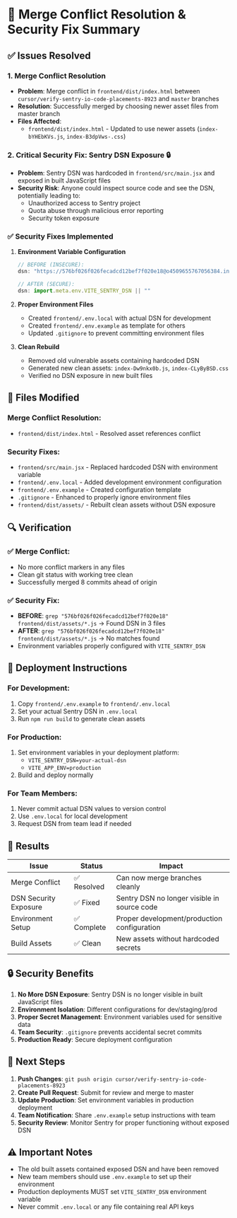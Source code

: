 # 🔧 Merge Conflict Resolution & Security Fix Summary

## ✅ **Issues Resolved**

### 1. **Merge Conflict Resolution** 
- **Problem**: Merge conflict in `frontend/dist/index.html` between `cursor/verify-sentry-io-code-placements-8923` and `master` branches
- **Resolution**: Successfully merged by choosing newer asset files from master branch
- **Files Affected**: 
  - `frontend/dist/index.html` - Updated to use newer assets (`index-bYHEbKVs.js`, `index-B3dpVws-.css`)

### 2. **Critical Security Fix: Sentry DSN Exposure** 🔒
- **Problem**: Sentry DSN was hardcoded in `frontend/src/main.jsx` and exposed in built JavaScript files
- **Security Risk**: Anyone could inspect source code and see the DSN, potentially leading to:
  - Unauthorized access to Sentry project
  - Quota abuse through malicious error reporting
  - Security token exposure

### ✅ **Security Fixes Implemented**

1. **Environment Variable Configuration**
   ```javascript
   // BEFORE (INSECURE):
   dsn: "https://576bf026f026fecadcd12bef7f020e18@o4509655767056384.ingest.us.sentry.io/4509655863132160"
   
   // AFTER (SECURE):
   dsn: import.meta.env.VITE_SENTRY_DSN || ""
   ```

2. **Proper Environment Files**
   - Created `frontend/.env.local` with actual DSN for development
   - Created `frontend/.env.example` as template for others
   - Updated `.gitignore` to prevent committing environment files

3. **Clean Rebuild**
   - Removed old vulnerable assets containing hardcoded DSN
   - Generated new clean assets: `index-Dw9nkx0b.js`, `index-CLyByBSD.css`
   - Verified no DSN exposure in new built files

## 📁 **Files Modified**

### Merge Conflict Resolution:
- `frontend/dist/index.html` - Resolved asset references conflict

### Security Fixes:
- `frontend/src/main.jsx` - Replaced hardcoded DSN with environment variable
- `frontend/.env.local` - Added development environment configuration  
- `frontend/.env.example` - Created configuration template
- `.gitignore` - Enhanced to properly ignore environment files
- `frontend/dist/assets/` - Rebuilt clean assets without DSN exposure

## 🔍 **Verification**

### ✅ Merge Conflict:
- No more conflict markers in any files
- Clean git status with working tree clean
- Successfully merged 8 commits ahead of origin

### ✅ Security Fix:
- **BEFORE**: `grep "576bf026f026fecadcd12bef7f020e18" frontend/dist/assets/*.js` → Found DSN in 3 files
- **AFTER**: `grep "576bf026f026fecadcd12bef7f020e18" frontend/dist/assets/*.js` → No matches found
- Environment variables properly configured with `VITE_SENTRY_DSN`

## 🚀 **Deployment Instructions**

### For Development:
1. Copy `frontend/.env.example` to `frontend/.env.local`
2. Set your actual Sentry DSN in `.env.local`
3. Run `npm run build` to generate clean assets

### For Production:
1. Set environment variables in your deployment platform:
   - `VITE_SENTRY_DSN=your-actual-dsn`
   - `VITE_APP_ENV=production`
2. Build and deploy normally

### For Team Members:
1. Never commit actual DSN values to version control
2. Use `.env.local` for local development
3. Request DSN from team lead if needed

## 🎯 **Results**

| Issue | Status | Impact |
|-------|---------|--------|
| Merge Conflict | ✅ Resolved | Can now merge branches cleanly |
| DSN Security Exposure | ✅ Fixed | Sentry DSN no longer visible in source code |
| Environment Setup | ✅ Complete | Proper development/production configuration |
| Build Assets | ✅ Clean | New assets without hardcoded secrets |

## 🔒 **Security Benefits**

1. **No More DSN Exposure**: Sentry DSN is no longer visible in built JavaScript files
2. **Environment Isolation**: Different configurations for dev/staging/prod
3. **Proper Secret Management**: Environment variables used for sensitive data
4. **Team Security**: `.gitignore` prevents accidental secret commits
5. **Production Ready**: Secure deployment configuration

## 📝 **Next Steps**

1. **Push Changes**: `git push origin cursor/verify-sentry-io-code-placements-8923`
2. **Create Pull Request**: Submit for review and merge to master
3. **Update Production**: Set environment variables in production deployment
4. **Team Notification**: Share `.env.example` setup instructions with team
5. **Security Review**: Monitor Sentry for proper functioning without exposed DSN

## ⚠️ **Important Notes**

- The old built assets contained exposed DSN and have been removed
- New team members should use `.env.example` to set up their environment
- Production deployments MUST set `VITE_SENTRY_DSN` environment variable
- Never commit `.env.local` or any file containing real API keys